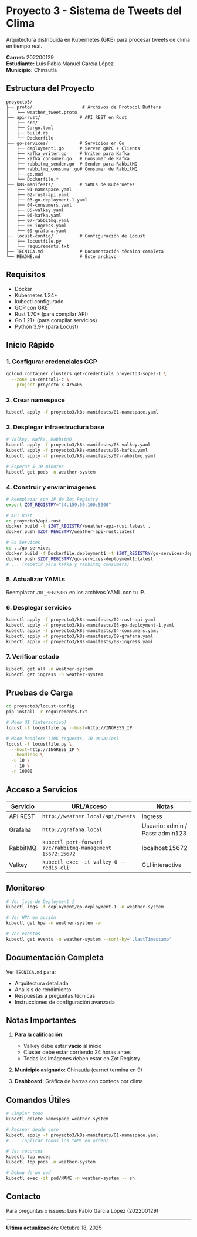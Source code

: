 # Proyecto 3 - Sistema de Tweets del Clima

Arquitectura distribuida en Kubernetes (GKE) para procesar tweets de clima en tiempo real.

**Carnet:** 202200129  
**Estudiante:** Luis Pablo Manuel García López  
**Municipio:** Chinautla

## Estructura del Proyecto

```
proyecto3/
├── proto/                   # Archivos de Protocol Buffers
│   └── weather_tweet.proto
├── api-rust/               # API REST en Rust
│   ├── src/
│   ├── Cargo.toml
│   ├── build.rs
│   └── Dockerfile
├── go-services/            # Servicios en Go
│   ├── deployment1.go      # Server gRPC + Clients
│   ├── kafka_writer.go     # Writer para Kafka
│   ├── kafka_consumer.go   # Consumer de Kafka
│   ├── rabbitmq_sender.go  # Sender para RabbitMQ
│   ├── rabbitmq_consumer.go# Consumer de RabbitMQ
│   ├── go.mod
│   └── Dockerfile.*
├── k8s-manifests/          # YAMLs de Kubernetes
│   ├── 01-namespace.yaml
│   ├── 02-rust-api.yaml
│   ├── 03-go-deployment-1.yaml
│   ├── 04-consumers.yaml
│   ├── 05-valkey.yaml
│   ├── 06-kafka.yaml
│   ├── 07-rabbitmq.yaml
│   ├── 08-ingress.yaml
│   └── 09-grafana.yaml
├── locust-config/          # Configuración de Locust
│   ├── locustfile.py
│   └── requirements.txt
├── TECNICA.md              # Documentación técnica completa
└── README.md               # Este archivo
```

## Requisitos

- Docker
- Kubernetes 1.24+
- kubectl configurado
- GCP con GKE
- Rust 1.70+ (para compilar API)
- Go 1.21+ (para compilar servicios)
- Python 3.9+ (para Locust)

## Inicio Rápido

### 1. Configurar credenciales GCP

```bash
gcloud container clusters get-credentials proyecto3-sopes-1 \
  --zone us-central1-c \
  --project proyecto-3-475405
```

### 2. Crear namespace

```bash
kubectl apply -f proyecto3/k8s-manifests/01-namespace.yaml
```

### 3. Desplegar infraestructura base

```bash
# Valkey, Kafka, RabbitMQ
kubectl apply -f proyecto3/k8s-manifests/05-valkey.yaml
kubectl apply -f proyecto3/k8s-manifests/06-kafka.yaml
kubectl apply -f proyecto3/k8s-manifests/07-rabbitmq.yaml

# Esperar 5-10 minutos
kubectl get pods -n weather-system
```

### 4. Construir y enviar imágenes

```bash
# Reemplazar con IP de Zot Registry
export ZOT_REGISTRY="34.159.50.100:5000"

# API Rust
cd proyecto3/api-rust
docker build -t $ZOT_REGISTRY/weather-api-rust:latest .
docker push $ZOT_REGISTRY/weather-api-rust:latest

# Go Services
cd ../go-services
docker build -f Dockerfile.deployment1 -t $ZOT_REGISTRY/go-services-deployment1:latest .
docker push $ZOT_REGISTRY/go-services-deployment1:latest
# ... (repetir para kafka y rabbitmq consumers)
```

### 5. Actualizar YAMLs

Reemplazar `ZOT_REGISTRY` en los archivos YAML con tu IP.

### 6. Desplegar servicios

```bash
kubectl apply -f proyecto3/k8s-manifests/02-rust-api.yaml
kubectl apply -f proyecto3/k8s-manifests/03-go-deployment-1.yaml
kubectl apply -f proyecto3/k8s-manifests/04-consumers.yaml
kubectl apply -f proyecto3/k8s-manifests/09-grafana.yaml
kubectl apply -f proyecto3/k8s-manifests/08-ingress.yaml
```

### 7. Verificar estado

```bash
kubectl get all -n weather-system
kubectl get ingress -n weather-system
```

## Pruebas de Carga

```bash
cd proyecto3/locust-config
pip install -r requirements.txt

# Modo UI (interactivo)
locust -f locustfile.py --host=http://INGRESS_IP

# Modo headless (10K requests, 10 usuarios)
locust -f locustfile.py \
  --host=http://INGRESS_IP \
  --headless \
  -u 10 \
  -r 10 \
  -n 10000
```

## Acceso a Servicios

| Servicio | URL/Acceso | Notas |
|----------|-----------|-------|
| API REST | `http://weather.local/api/tweets` | Ingress |
| Grafana | `http://grafana.local` | Usuario: admin / Pass: admin123 |
| RabbitMQ | `kubectl port-forward svc/rabbitmq-management 15672:15672` | localhost:15672 |
| Valkey | `kubectl exec -it valkey-0 -- redis-cli` | CLI interactiva |

## Monitoreo

```bash
# Ver logs de Deployment 1
kubectl logs -f deployment/go-deployment-1 -n weather-system

# Ver HPA en acción
kubectl get hpa -n weather-system -w

# Ver eventos
kubectl get events -n weather-system --sort-by='.lastTimestamp'
```

## Documentación Completa

Ver `TECNICA.md` para:
- Arquitectura detallada
- Análisis de rendimiento
- Respuestas a preguntas técnicas
- Instrucciones de configuración avanzada

## Notas Importantes

1. **Para la calificación:**
   - Valkey debe estar **vacío** al inicio
   - Clúster debe estar corriendo 24 horas antes
   - Todas las imágenes deben estar en Zot Registry

2. **Municipio asignado:** Chinautla (carnet termina en 9)

3. **Dashboard:** Gráfica de barras con conteos por clima

## Comandos Útiles

```bash
# Limpiar todo
kubectl delete namespace weather-system

# Recrear desde cero
kubectl apply -f proyecto3/k8s-manifests/01-namespace.yaml
# ... (aplicar todos los YAML en orden)

# Ver recursos
kubectl top nodes
kubectl top pods -n weather-system

# Debug de un pod
kubectl exec -it pod/NAME -n weather-system -- sh
```

## Contacto

Para preguntas o issues: Luis Pablo García López (202200129)

---

**Última actualización:** Octubre 18, 2025
